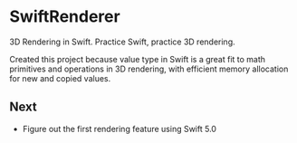 # SwiftRenderer
3D Rendering in Swift. Practice Swift, practice 3D rendering.

Created this project because value type in Swift is a great fit to math primitives and operations in 3D rendering, with efficient memory allocation for new and copied values.

## Next

- Figure out the first rendering feature using Swift 5.0
